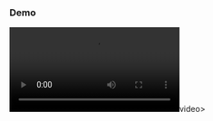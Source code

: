### Demo 
<video controls>
  <source src="Unreal Editor 2021-09-19 23-19-04.mp4" type="video/mp4">
</video>video>
